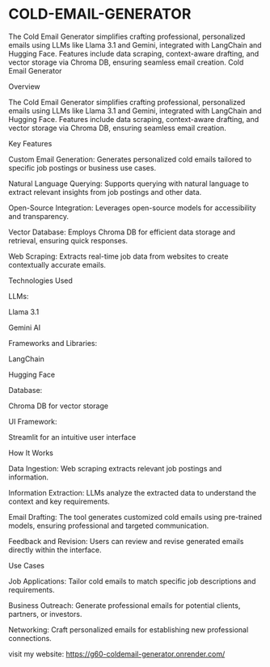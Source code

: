 # COLD-EMAIL-GENERATOR
The Cold Email Generator simplifies crafting professional, personalized emails using LLMs like Llama 3.1 and Gemini, integrated with LangChain and Hugging Face. Features include data scraping, context-aware drafting, and vector storage via Chroma DB, ensuring seamless email creation.
Cold Email Generator

Overview

The Cold Email Generator simplifies crafting professional, personalized emails using LLMs like Llama 3.1 and Gemini, integrated with LangChain and Hugging Face. Features include data scraping, context-aware drafting, and vector storage via Chroma DB, ensuring seamless email creation.

Key Features

Custom Email Generation: Generates personalized cold emails tailored to specific job postings or business use cases.

Natural Language Querying: Supports querying with natural language to extract relevant insights from job postings and other data.

Open-Source Integration: Leverages open-source models for accessibility and transparency.

Vector Database: Employs Chroma DB for efficient data storage and retrieval, ensuring quick responses.

Web Scraping: Extracts real-time job data from websites to create contextually accurate emails.

Technologies Used

LLMs:

Llama 3.1

Gemini AI

Frameworks and Libraries:

LangChain

Hugging Face

Database:

Chroma DB for vector storage

UI Framework:

Streamlit for an intuitive user interface

How It Works

Data Ingestion: Web scraping extracts relevant job postings and information.

Information Extraction: LLMs analyze the extracted data to understand the context and key requirements.

Email Drafting: The tool generates customized cold emails using pre-trained models, ensuring professional and targeted communication.

Feedback and Revision: Users can review and revise generated emails directly within the interface.

Use Cases

Job Applications: Tailor cold emails to match specific job descriptions and requirements.

Business Outreach: Generate professional emails for potential clients, partners, or investors.

Networking: Craft personalized emails for establishing new professional connections.

visit my website: https://g60-coldemail-generator.onrender.com/
